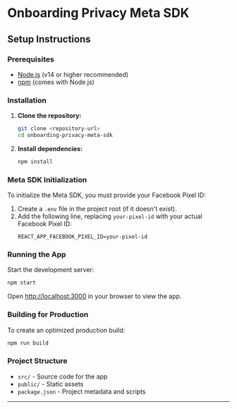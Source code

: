 # Onboarding Privacy Meta SDK

## Setup Instructions

### Prerequisites
- [Node.js](https://nodejs.org/) (v14 or higher recommended)
- [npm](https://www.npmjs.com/) (comes with Node.js)

### Installation
1. **Clone the repository:**
   ```bash
   git clone <repository-url>
   cd onboarding-privacy-meta-sdk
   ```
2. **Install dependencies:**
   ```bash
   npm install
   ```

### Meta SDK Initialization
To initialize the Meta SDK, you must provide your Facebook Pixel ID:
1. Create a `.env` file in the project root (if it doesn't exist).
2. Add the following line, replacing `your-pixel-id` with your actual Facebook Pixel ID:
   ```env
   REACT_APP_FACEBOOK_PIXEL_ID=your-pixel-id
   ```

### Running the App
Start the development server:
```bash
npm start
```
Open [http://localhost:3000](http://localhost:3000) in your browser to view the app.

### Building for Production
To create an optimized production build:
```bash
npm run build
```

### Project Structure
- `src/` - Source code for the app
- `public/` - Static assets
- `package.json` - Project metadata and scripts

---


